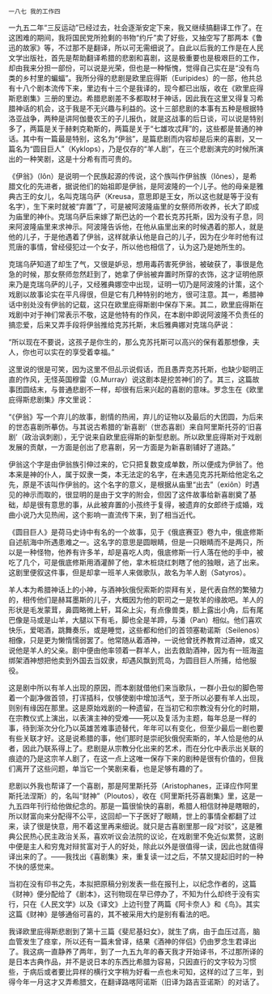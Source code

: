     一八七 我的工作四 

   一九五二年“三反运动”已经过去，社会逐渐安定下来，我又继续搞翻译工作了。在这困难的期间，我将国民党所抢剩的书物“约斤”卖了好些，又抽空写了那两本《鲁迅的故家》等，不过那不是翻译，所以可无需细说了。自此以后我的工作是在人民文学出版社，首先是帮助翻译希腊的悲剧和喜剧，这是极重要也是极艰巨的工作，却由我来分担一部份，可以说是光荣，但也是一种惭愧，觉得自己实在是“没有鸟类的乡村里的蝙蝠”。我所分得的悲剧是欧里庇得斯（Euripides）的一部，他共总有十八个剧本流传下来，里边有十三个是我译的，现今都已出版，收在《欧里庇得斯悲剧集》三册的里边。希腊悲剧差不多都取材于神话，因此我在这里又得复习希腊神话的机会，这于我是不无兴趣与利益的。这十三部悲剧的本事有五种是根据特洛亚战争，两种是讲阿伽曼农王的子儿报仇，就是这战事的后日谈，可以说是特别多了，两篇是关于赫剌克勒斯的，两篇是关于“七雄攻忒拜”的，这些都是普通的神话。其中有一篇最是特别，这名为“伊翁”，是篇悲剧而内容却是后来的喜剧，又一篇名为“圆目巨人”（Kyklops），乃是仅存的“羊人剧”，在三个悲剧演完的时候所演出的一种笑剧，这是十分希有而可贵的。

   《伊翁》（Iôn）是说明一个民族起源的传说，这个族叫作伊翁族（Iônes），是希腊文化的先进者，据说他们的始祖即是伊翁，是阿波隆的一个儿子。他的母亲是雅典古王的女儿，名叫克瑞乌萨（Kreusa，意思即是王女，所以这也就是等于没有名字），生下来时就被“弃置”了，可是被阿波隆庙里的女祭师所收养，长大了即成为庙里的神仆。克瑞乌萨后来嫁了斯巴达的一个君长克苏托斯，因为没有子息，同来阿波隆庙里来求神示。阿波隆告诉他，在他从庙里出来的时候遇着的那人，就是他的儿子，于是他遇着了伊翁，这样就承认他是自己的儿子，因为在少年时他有过荒唐的事情，曾经侵犯过一个女子，所以他也相信了，认为这乃是她所生的。

   克瑞乌萨知道了却生了气，又很是妒忌，想用毒药害死伊翁，被破获了，事很是危急的时候，那女祭师忽然赶到了，她拿了伊翁被弃置时所穿的衣饰，这才证明他原来乃是克瑞乌萨的儿子，又经雅典娜空中出现，证明一切乃是阿波隆的计策，这个戏剧以故事论实在平凡得很，但是它有几种特别的地方，很可注意。其一，希腊神话中别处没有伊翁的记载，这只在欧里庇得斯剧中保存下来。其二，欧里庇得斯在戏剧中对于神们常表示不敬，这是他特有的作风，在本剧中即说阿波隆不负责任的搞恋爱，后来又弄手段将伊翁推给克苏托斯，末后雅典娜对克瑞乌萨说：

   “所以现在不要说，这孩子是你生的，那么克苏托斯可以高兴的保有着那想像，夫人，你也可以实在的享受着幸福。”

   这里说的很是可笑，因为这里不但乩示说假话，而且愚弄克苏托斯，也缺少聪明正直的作风，无怪英国穆雷（G.Murray）说这剧本是挖苦神们的了。其三，这篇故事团圆结末，与普通悲剧不一样，却很有后来兴起的喜剧的意味。罗念生在《欧里庇得斯悲剧集》序文里说：

   “《伊翁》写一个弃儿的故事，剧情的热闹，弃儿的证物以及最后的大团圆，为后来的世态喜剧所摹仿。与其说古希腊的‘新喜剧’（世态喜剧）来自阿里斯托芬的‘旧喜剧’（政治讽刺剧），无宁说来自欧里庇得斯的新型悲剧。所以欧里庇得斯对于戏剧发展的贡献，一方面是创出了悲喜剧，另一方面是为新喜剧铺好了道路。”

   伊翁这个字是由伊翁族引伸过来的，它只把复数变成单数，所以便成为伊翁了。他本来是神的仆人，属于奴隶一类，本无法定的名字，在未遇见克苏托斯给他定名之先，原是不该叫作伊翁的。这个名字的意义，是根据从庙里“出去”（exiôn）时遇见的神示而取的，很显明的是由于文字的附会，但因了这件故事给新喜剧奠了基础，却是很有意思的事，从此被弃置的小孩终于复得，被遗弃的女郎终于成婚，戏曲小说乃大见热闹，这个影响一直流传下来，到了相当近代。

   《圆目巨人》是荷马史诗中有名的一个故事，见于《俄底赛亚》卷九中，俄底修斯自述航海中所遇患难之一。这名字的意思是圆眼睛，但是一只眼睛而不是两只，所以是一种怪物，他养有许多羊，却是喜吃人肉，俄底修斯一行人落在他的手中，被吃了几个，可是俄底修斯用酒灌醉了他，拿木桩烧红刺瞎了他的独眼，逃了出来。这剧里便叙这件事，但是却拿一班羊人来做歌队，故名为羊人剧（Satyros）。

   羊人本为希腊神话上的小神，与酒神狄俄倪索斯的崇拜有关，是代表自然的繁殖力的，相传他们是赫耳墨斯的儿子，大概因为他的职司之一是牧羊的缘故吧。羊人的形状是毛发蒙茸，鼻圆略微上轩，耳朵上尖，有点像兽类，额上露出小角，后有尾巴像是马或是山羊，大腿以下有毛，脚也全是羊蹄，与潘（Pan）相似。他们喜欢快乐，爱喝酒，跳舞奏乐，或是睡觉，这些都和他们的首领塞勒诺斯（Seilenos）相像，只是更为懒惰懦弱罢了。他常随从着酒神，一说他曾抚养教育过酒神，或又说他是羊人的父亲。剧中便由他率领着一群羊人，出去救助酒神，因为有一班海盗绑架酒神想把他卖到外国去当奴隶，却遇风飘到荒岛，为圆目巨人所捕，给他服役。

   这是剧中所以有羊人出现的原因，而本剧就借他们来当歌队，一群小丑似的脚色带着一个副净做首领，打诨插科，仅够使剧中增加活气，至于所以必要有羊人出现，则别有缘因在那里。这是原始戏剧的一种遗留，在当初它和宗教没有分化的时期，在宗教仪式上演出，以表演主神的受难——死以及复活为主题，每年总是一样的事，待到渐次分化乃以英雄苦难事迹替代，年年可以有变化，但至少最后一剧也要有些关联才好。这是说希腊的事，他们那时是崇祀狄俄倪索斯的，羊人恰是他的从者，因此乃联系得上了。悲剧是从宗教分化出来的艺术，而在分化中表示出关联的痕迹的乃是这宗羊人剧了，在这一点上这唯一保存下来的剧种是很有价值的，但我们离开了这些问题，单当它一个笑剧来看，也是足够有趣的了。

   悲剧以外我也帮译了一个喜剧，那是阿里斯托芬（Aristophanes，正译应作阿里斯托法涅斯）的，名叫“财神”（Ploutos），收在《阿里斯托芬喜剧集》里，这是一九五四年刊行给他做纪念的。那是一篇很愉快的喜剧，希腊人相信财神是瞎眼的，所以财富向来分配得不公平，这回却一下子医好了眼睛，世上的事情全都翻了过来，读了很是快意，用不着这里再来细说。就只是古喜剧里那一段“对驳”，这是雅典公民热心民主政治关系，喜欢听议会法院的议论，在戏剧里不免近似累赘，这剧中便是主人和穷鬼对辩贫富对于人的好处，除此以外是很值得一读，因此也就值得译出来的了。——我找出《喜剧集》来，重复读一过之后，不禁又提起旧时的一种不快的感觉来。

   当初在没有印书之先，本拟把原稿分别发表一些在报刊上，以纪念作者的，这篇《财神》便分配给了《剧本》，这刊物现在早已停办了，不知为什么却终于没有实行，只在《人民文学》以及《译文》上边刊登了两篇《阿卡奈人》和《鸟》。其实这篇《财神》是够通俗可喜的，其不被采用大约是别有看法的吧。

   我译欧里庇得斯悲剧到了第十三篇《斐尼基妇女》，就生了病，由于血压过高，脑血管发生了痉挛，所以还有一篇未曾译，结果《酒神的伴侣》仍由罗念生君译出了。我这病一直静养了两年，到了一九五九年的春天我才开始译书，不过那所译的是日本古典作品，并不是说日本的东西比希腊为容易，只因直行的文字较为习惯些，于病后或者要比异样的横行文字稍为好看一点也未可知，这样的过了三年，到得今年一月这才又弄希腊文，在翻译路喀阿诺斯（旧译为路吉亚诺斯）的对话了。

